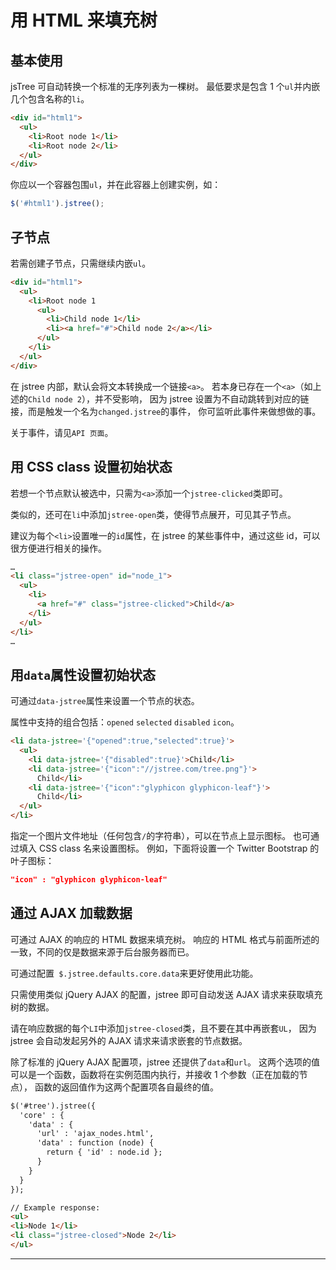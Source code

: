 # 用 HTML 来填充树
## 基本使用
jsTree 可自动转换一个标准的无序列表为一棵树。
最低要求是包含 1 个`ul`并内嵌几个包含名称的`li`。

```html
<div id="html1">
  <ul>
    <li>Root node 1</li>
    <li>Root node 2</li>
  </ul>
</div>
```

你应以一个容器包围`ul`，并在此容器上创建实例，如：
```js
$('#html1').jstree();
```




## 子节点
若需创建子节点，只需继续内嵌`ul`。

```html
<div id="html1">
  <ul>
    <li>Root node 1
      <ul>
        <li>Child node 1</li>
        <li><a href="#">Child node 2</a></li>
      </ul>
    </li>
  </ul>
</div>
```

在 jstree 内部，默认会将文本转换成一个链接`<a>`。
若本身已存在一个`<a>`（如上述的`Child node 2`），并不受影响，
因为 jstree 设置为不自动跳转到对应的链接，而是触发一个名为`changed.jstree`的事件，
你可监听此事件来做想做的事。

关于事件，请见`API 页面`。




## 用 CSS class 设置初始状态
若想一个节点默认被选中，只需为`<a>`添加一个`jstree-clicked`类即可。

类似的，还可在`li`中添加`jstree-open`类，使得节点展开，可见其子节点。

建议为每个`<li>`设置唯一的`id`属性，在 jstree 的某些事件中，通过这些 id，可以很方便进行相关的操作。

```html
…
<li class="jstree-open" id="node_1">
  <ul>
    <li>
      <a href="#" class="jstree-clicked">Child</a>
    </li>
  </ul>
</li>
…
```




## 用`data`属性设置初始状态
可通过`data-jstree`属性来设置一个节点的状态。

属性中支持的组合包括：`opened` `selected` `disabled` `icon`。

```html
<li data-jstree='{"opened":true,"selected":true}'>
  <ul>
    <li data-jstree='{"disabled":true}'>Child</li>
    <li data-jstree='{"icon":"//jstree.com/tree.png"}'>
      Child</li>
    <li data-jstree='{"icon":"glyphicon glyphicon-leaf"}'>
      Child</li>
  </ul>
</li>
```

指定一个图片文件地址（任何包含`/`的字符串），可以在节点上显示图标。
也可通过填入 CSS class 名来设置图标。
例如，下面将设置一个 Twitter Bootstrap 的叶子图标：
```json
"icon" : "glyphicon glyphicon-leaf"
```




## 通过 AJAX 加载数据
可通过 AJAX 的响应的 HTML 数据来填充树。
响应的 HTML 格式与前面所述的一致，不同的仅是数据来源于后台服务器而已。

可通过配置` $.jstree.defaults.core.data`来更好使用此功能。

只需使用类似 jQuery AJAX 的配置，jstree 即可自动发送 AJAX 请求来获取填充树的数据。

请在响应数据的每个`LI`中添加`jstree-closed`类，且不要在其中再嵌套`UL`，
因为 jstree 会自动发起另外的 AJAX 请求来请求嵌套的节点数据。

除了标准的 jQuery AJAX 配置项，jstree 还提供了`data`和`url`。
这两个选项的值可以是一个函数，函数将在实例范围内执行，并接收 1 个参数（正在加载的节点），
函数的返回值作为这两个配置项各自最终的值。


```html
$('#tree').jstree({
  'core' : {
    'data' : {
      'url' : 'ajax_nodes.html',
      'data' : function (node) {
        return { 'id' : node.id };
      }
    }
  }
});

// Example response:
<ul>
<li>Node 1</li>
<li class="jstree-closed">Node 2</li>
</ul>
```




------